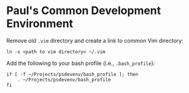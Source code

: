# Paul's Common Development Environment

Remove old `.vim` directory and create a link to common Vim directory:
```
ln -s <path to vim directory> ~/.vim
```

Add the following to your bash profile (i.e., `.bash_profile`):
```
if [ -f ~/Projects/psdevenv/bash_profile ]; then
	. ~/Projects/psdevenv/bash_profile
fi
```

